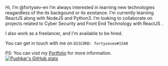 Hi, I’m @fortysev-en
I’m always interested in learning new technologies reagardless of the its backgound or its existance.
I’m currently learning ReactJS along with NodeJS and Python3.
I’m looking to collaborate on projects related to Cyber Security and Front End Technology with ReactJS .

I also work as a freelancer, and I'm available to be hired.

You can get in touch with me on `DISCORD: fortyseven#1540`

PS: You can visit my [Portfolio](https://fortysev-en.github.io/) for more information.
[![Pushkar's GitHub stats](https://github-readme-stats.vercel.app/api?username=fortysev-en)](https://github.com/fortysev-en/github-readme-stats)

